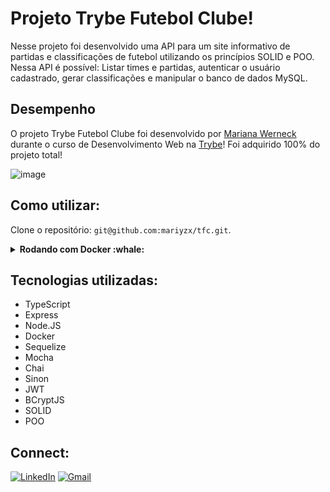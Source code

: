 # Projeto Trybe Futebol Clube!

Nesse projeto foi desenvolvido uma API para um site informativo de partidas e classificações de futebol utilizando os princípios SOLID e POO. Nessa API é possível: Listar times e partidas, autenticar o usuário cadastrado, gerar classificações e manipular o banco de dados MySQL.

## Desempenho

O projeto Trybe Futebol Clube foi desenvolvido por [Mariana Werneck](https://www.linkedin.com/in/marinhomariana8/) durante o curso de Desenvolvimento Web na [Trybe](https://www.betrybe.com/)! Foi adquirido 100% do projeto total!

![image](https://user-images.githubusercontent.com/69324347/205336782-25585115-a00f-4a75-a30f-76541321c08e.png)

## Como utilizar:

Clone o repositório: `git@github.com:mariyzx/tfc.git`.

<details>
  <summary><strong>Rodando com Docker :whale: </strong></summary>
  
  ## Para rodar o projeto com Docker certifique-se de ter o Docker e o Docker-Compose instalados e com as versões `20.10.13` e `1.29.3` respectivamente.
   > Entre na pasta `app` do projeto clonado: 
  - `cd tfc`.
  - `cd app`.
  > Instale as dependências:
  - `npm install`
   > Suba os containers:
  - `npm run:compose:up:dev`.
  > Esse serviço irá inicializar 3 containers chamados `tfc_database`, `tfc_backend` e `tfc_frontend`.
  - A partir daqui você pode acessar a aplicação Front-end através de: `localhost:3000` e Back-end através de: `localhost:3001`.

  > Para realizar login utilize as credenciais: `admin@admin.com` e `secret_admin`.
</details>

## Tecnologias utilizadas:

- TypeScript
- Express
- Node.JS
- Docker
- Sequelize
- Mocha
- Chai
- Sinon
- JWT
- BCryptJS
- SOLID
- POO

## Connect:

[![LinkedIn](https://img.shields.io/badge/LinkedIn-0077B5?style=for-the-badge&logo=linkedin&logoColor=white)](https://www.linkedin.com/in/marinhomariana8/) [![Gmail](https://img.shields.io/badge/Gmail-D14836?style=for-the-badge&logo=gmail&logoColor=white
)](mailto:marinhomariana8@gmail.com)

